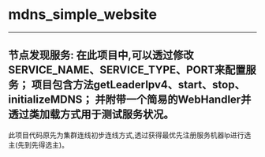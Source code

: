 # mdns_simple_website
-----
节点发现服务:
在此项目中,可以透过修改 SERVICE_NAME、SERVICE_TYPE、PORT来配置服务；
项目包含方法getLeaderIpv4、start、stop、initializeMDNS；
并附带一个简易的WebHandler并透过类加载方式用于测试服务状况。
-----
此项目代码原先为集群连线初步连线方式,透过获得最优先注册服务机器Ip进行选主(先到先得选主)。
